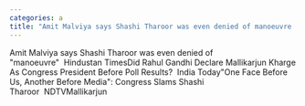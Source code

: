 ```yaml
---
categories: a
title: "Amit Malviya says Shashi Tharoor was even denied of manoeuvre  Hindustan Times"
---
```

Amit Malviya says Shashi Tharoor was even denied of "manoeuvre"&nbsp;&nbsp;Hindustan TimesDid Rahul Gandhi Declare Mallikarjun Kharge As Congress President Before Poll Results?&nbsp;&nbsp;India Today"One Face Before Us, Another Before Media": Congress Slams Shashi Tharoor&nbsp;&nbsp;NDTVMallikarjun 
